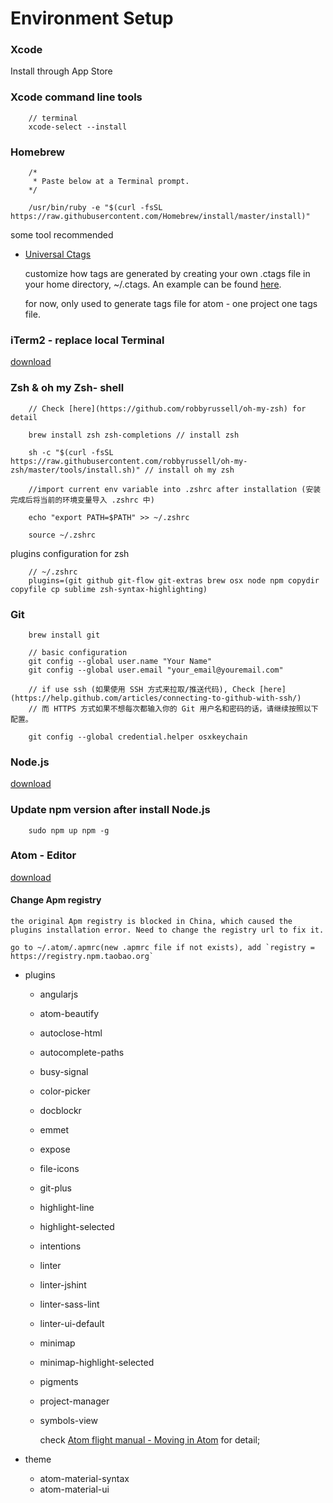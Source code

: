 # Environment Setup

### Xcode

  Install through App Store

### Xcode command line tools

        // terminal
        xcode-select --install

### Homebrew

        /*
         * Paste below at a Terminal prompt.
        */

        /usr/bin/ruby -e "$(curl -fsSL https://raw.githubusercontent.com/Homebrew/install/master/install)"

  some tool recommended

  + [Universal Ctags](http://docs.ctags.io/en/latest/osx.html)

    customize how tags are generated by creating your own .ctags file in your home directory, ~/.ctags. An example can be found [here](https://github.com/atom/symbols-view/blob/master/lib/ctags-config).

    for now, only used to generate tags file for atom - one project one tags file.

### iTerm2 - replace local Terminal

  [download](https://www.iterm2.com/)

### Zsh & oh my Zsh- shell

        // Check [here](https://github.com/robbyrussell/oh-my-zsh) for detail

        brew install zsh zsh-completions // install zsh

        sh -c "$(curl -fsSL https://raw.githubusercontent.com/robbyrussell/oh-my-zsh/master/tools/install.sh)" // install oh my zsh

        //import current env variable into .zshrc after installation (安装完成后将当前的环境变量导入 .zshrc 中)

        echo "export PATH=$PATH" >> ~/.zshrc

        source ~/.zshrc

  plugins configuration for zsh

        // ~/.zshrc
        plugins=(git github git-flow git-extras brew osx node npm copydir copyfile cp sublime zsh-syntax-highlighting)

### Git

        brew install git

        // basic configuration
        git config --global user.name "Your Name"
        git config --global user.email "your_email@youremail.com"

        // if use ssh (如果使用 SSH 方式来拉取/推送代码), Check [here](https://help.github.com/articles/connecting-to-github-with-ssh/)
        // 而 HTTPS 方式如果不想每次都输入你的 Git 用户名和密码的话，请继续按照以下配置。

        git config --global credential.helper osxkeychain

### Node.js

  [download](https://nodejs.org/en/)

### Update npm version after install Node.js

        sudo npm up npm -g

### Atom - Editor

  [download](https://atom.io/)

  #### Change Apm registry

    the original Apm registry is blocked in China, which caused the plugins installation error. Need to change the registry url to fix it.

    go to ~/.atom/.apmrc(new .apmrc file if not exists), add `registry = https://registry.npm.taobao.org`

  + plugins

    + angularjs
    + atom-beautify
    + autoclose-html
    + autocomplete-paths
    + busy-signal
    + color-picker
    + docblockr
    + emmet
    + expose
    + file-icons
    + git-plus
    + highlight-line
    + highlight-selected
    + intentions
    + linter
    + linter-jshint
    + linter-sass-lint
    + linter-ui-default
    + minimap
    + minimap-highlight-selected
    + pigments
    + project-manager
    + symbols-view

      check [Atom flight manual - Moving in Atom](http://flight-manual.atom.io/using-atom/sections/moving-in-atom/) for detail;

  + theme
    + atom-material-syntax
    + atom-material-ui
